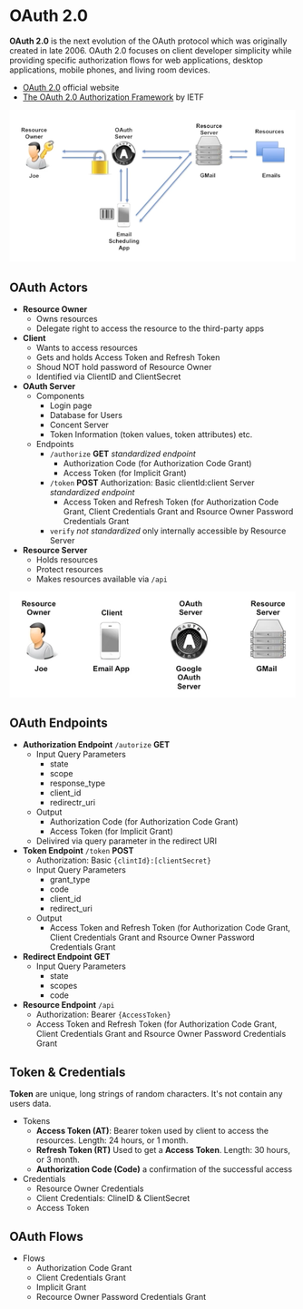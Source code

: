 # OAuth 2.0

**OAuth 2.0** is the next evolution of the OAuth protocol which was originally created in late 2006. OAuth 2.0 focuses on client developer simplicity while providing specific authorization flows for web applications, desktop applications, mobile phones, and living room devices.

- [OAuth 2.0](https://oauth.net/2/) official website
- [The OAuth 2.0 Authorization Framework](https://tools.ietf.org/html/rfc6749) by IETF

![oauth2.0-example](/assets/oauth2.0-example.png "OAuth 2.0 example")

## OAuth Actors

- **Resource Owner**
  - Owns resources
  - Delegate right to access the resource to the third-party apps
- **Client**
  - Wants to access resources
  - Gets and holds Access Token and Refresh Token
  - Shoud NOT hold password of Resource Owner
  - Identified via ClientID and ClientSecret
- **OAuth Server**
  - Components
    - Login page
    - Database for Users
    - Concent Server
    - Token Information (token values, token attributes) etc.
  - Endpoints
    - `/authorize` **GET** *standardized endpoint*
      - Authorization Code (for Authorization Code Grant)
      - Access Token (for Implicit Grant)
    - `/token` **POST** Authorization: Basic clientId:client Server *standardized endpoint*
      - Access Token and Refresh Token (for Authorization Code Grant, Client Credentials Grant and Rsource Owner Password Credentials Grant
    - `verify` *not standardized*  only internally accessible by Resource Server
- **Resource Server**
  - Holds resources
  - Protect resources
  - Makes resources available via `/api`

![oauth2.0-actors](/assets/oauth2.0-actors.png "OAuth 2.0 Actors")

## OAuth Endpoints

- **Authorization Endpoint** `/autorize` **GET**
  - Input Query Parameters
    - state
    - scope
    - response_type
    - client_id
    - redirectr_uri
  - Output
    - Authorization Code (for Authorization Code Grant)
    - Access Token (for Implicit Grant)
  - Delivired via query parameter in the redirect URI
- **Token Endpoint** `/token` **POST**
  - Authorization: Basic `{clintId}:[clientSecret}`
  - Input Query Parameters
    - grant_type
    - code
    - client_id
    - redirect_uri
  - Output
    - Access Token and Refresh Token (for Authorization Code Grant, Client Credentials Grant and Rsource Owner Password Credentials Grant
- **Redirect Endpoint** **GET**
  - Input Query Parameters
    - state
    - scopes
    - code
- **Resource Endpoint** `/api`
  - Authorization: Bearer `{AccessToken}`
  - Access Token and Refresh Token (for Authorization Code Grant, Client Credentials Grant and Rsource Owner Password Credentials Grant

## Token & Credentials

**Token** are unique, long strings of random characters. It's not contain any users data.

- Tokens
  - **Access Token (AT)**: Bearer token used by client to access the resources. Length: 24 hours, or 1 month.
  - **Refresh Token (RT)** Used to get a **Access Token**. Length: 30 hours, or 3 month.
  - **Authorization Code (Code)** a confirmation of the successful access
- Credentials
  - Resource Owner Credentials
  - Client Credentials: ClineID & ClientSecret
  - Access Token

## OAuth Flows

- Flows
  - Authorization Code Grant
  - Client Credentials Grant
  - Implicit Grant
  - Recource Owner Password Credentials Grant
